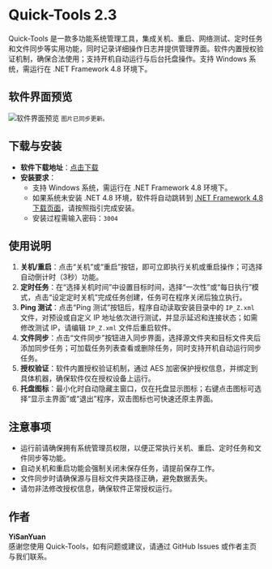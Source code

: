 # Quick-Tools 2.3

Quick-Tools 是一款多功能系统管理工具，集成关机、重启、网络测试、定时任务和文件同步等实用功能，同时记录详细操作日志并提供管理界面。软件内置授权验证机制，确保合法使用；支持开机自动运行与后台托盘操作。支持 Windows 系统，需运行在 .NET Framework 4.8 环境下。

## 软件界面预览
![软件界面预览](https://zero001.icu/webdav/document/2025-01-05.png?v={{TIMESTAMP}})
<small>图片已同步更新。</small>

## 下载与安装
- **软件下载地址**：[点击下载](https://github.com/boy86001/Quick-Tools/releases)
- **安装要求**：
  - 支持 Windows 系统，需运行在 .NET Framework 4.8 环境下。
  - 如果系统未安装 .NET 4.8 环境，软件将自动跳转到 [.NET Framework 4.8 下载页面](https://dotnet.microsoft.com/download/dotnet-framework/net48)，请按照指引完成安装。
  - 安装过程需输入密码：`3004`

## 使用说明
1. **关机/重启**：点击“关机”或“重启”按钮，即可立即执行关机或重启操作；可选择自动倒计时（3秒）功能。
2. **定时任务**：在“选择关机时间”中设置目标时间，选择“一次性”或“每日执行”模式，点击“设定定时关机”完成任务创建，任务可在程序关闭后独立执行。
3. **Ping 测试**：点击“Ping 测试”按钮后，程序自动读取安装目录中的 `IP_Z.xml` 文件，对预设或自定义 IP 地址依次进行测试，并显示延迟和连接状态；如需修改测试 IP，请编辑 `IP_Z.xml` 文件后重启软件。
4. **文件同步**：点击“文件同步”按钮进入同步界面，选择源文件夹和目标文件夹后添加同步任务；可加载任务列表查看或删除任务，同时支持开机自动运行同步任务。
5. **授权验证**：软件内置授权验证机制，通过 AES 加密保护授权信息，并绑定到具体机器，确保软件仅在授权设备上运行。
6. **托盘图标**：最小化时自动隐藏主窗口，仅在托盘显示图标；右键点击图标可选择“显示主界面”或“退出”程序，双击图标也可快速还原主界面。

## 注意事项
- 运行前请确保拥有系统管理员权限，以便正常执行关机、重启、定时任务和文件同步等功能。
- 自动关机和重启功能会强制关闭未保存任务，请提前保存工作。
- 文件同步时请确保源与目标文件夹路径正确，避免数据丢失。
- 请勿非法修改授权信息，确保软件正常授权运行。

## 作者
**YiSanYuan**  
感谢您使用 Quick-Tools，如有问题或建议，请通过 GitHub Issues 或作者主页与我们联系。
